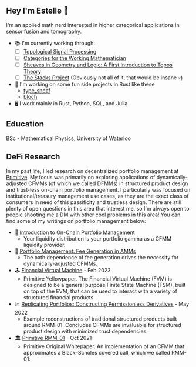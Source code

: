 ## Hey I'm Estelle 🌟

I'm an applied math nerd interested in higher categorical applications in sensor fusion and tomography.

- 📚 I'm currently working through:
  - [ ] [Topological Signal Processing](https://link.springer.com/book/10.1007/978-3-642-36104-3)
  - [ ] [Categories for the Working Mathematician](https://math.mit.edu/~hrm/palestine/maclane-categories.pdf)
  - [ ] [Sheaves in Geometry and Logic: A First Introduction to Topos Theory](https://link.springer.com/book/10.1007/978-1-4612-0927-0)
  - [ ] [The Stacks Project](https://stacks.math.columbia.edu/browse) (Obviously not all of it, that would be insane 💀)
- 🌱 I'm working on some fun side projects in Rust like these
  - [type_sheaf](https://github.com/Autoparallel/type_sheaf)
  - [bloch](https://github.com/0xEstelle/bloch)
- 🖥️ I work mainly in Rust, Python, SQL, and Julia

## Education

BSc - Mathematical Physics, University of Waterloo

## DeFi Research

In my past life, I led research on decentralized portfolio management at [Primitive](https://www.primitive.xyz/). My focus was primarily on exploring applications of dynamically-adjusted CFMMs (of which we called DFMMs) in structured product design and trust-less on-chain portfolio management. I particularly was focused on institutional/treasury management use cases, as they are the exact class of consumers in need of this passificity and trustless design. There are still plenty of open questions in this area that interest me, so I'm always open to people shooting me a DM with other cool problems in this area! You can find some of my writings on portfolio management below:

- 🥛 [Introduction to On-Chain Portfolio Management](https://www.primitive.xyz/posts/RMMTech)
  - Your liquidity distribution is your portfolio gamma as a CFMM liquidity provider.
- 🍪 [Portfolio Management: Fee Generation in AMMs](https://www.primitive.xyz/blog/fee-growth)
  - The path dependence of fee generation drives the necessity for dynamically-adjusted CFMMs.
- 🕹️ [Financial Virtual Machine](https://www.primitive.xyz/papers/yellow.pdf) - Feb 2023
  - Primitive Yellowpaper. The Financial Virtual Machine (FVM) is designed to be a general purpose Finite State Machine (FSM), built on top of the EVM, that can be used to interact with a variety of structured financial products.
- 📈 [Replicating Portfolios: Constructing Permissionless Derivatives](https://www.primitive.xyz/papers/Constructing_Permissionless_Derivatives.pdf) - May 2022
  - Example reconstructions of traditional structured products built around RMM-01. Concludes CFMMs are invaluable for structured product design with minimized trust dependencies.
- 🏛️ [Primitive RMM-01](https://www.primitive.xyz/papers/Whitepaper.pdf) - Oct 2021
  - Primitive Original Whitepaper. An implementation of an CFMM that approximates a Black–Scholes covered call, which we called RMM-01.
